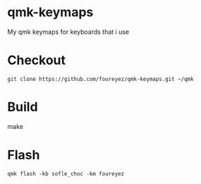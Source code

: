 # qmk-keymaps
My qmk keymaps for keyboards that i use

# Checkout
```git clone https://github.com/foureyez/qmk-keymaps.git ~/qmk```
# Build
make

# Flash
```qmk flash -kb sofle_choc -km foureyez```
